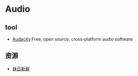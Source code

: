 # Audio


## tool

* [Audacity](https://www.audacityteam.org/):Free, open source, cross-platform audio software


## 资源

* [妹日新鲜](https://meiri.fireside.fm)
